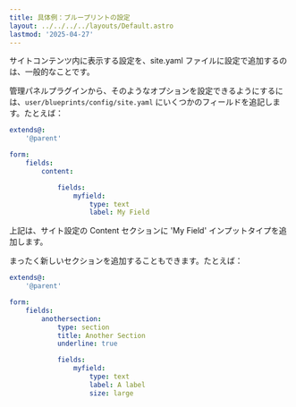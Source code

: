 ```yaml
---
title: 具体例：ブループリントの設定
layout: ../../../../layouts/Default.astro
lastmod: '2025-04-27'
---
```

サイトコンテンツ内に表示する設定を、site.yaml ファイルに設定で追加するのは、一般的なことです。

管理パネルプラグインから、そのようなオプションを設定できるようにするには、`user/blueprints/config/site.yaml` にいくつかのフィールドを追記します。たとえば：


```yaml
extends@:
    '@parent'

form:
    fields:
        content:

            fields:
                myfield:
                    type: text
                    label: My Field
```

上記は、サイト設定の Content セクションに 'My Field' インプットタイプを追加します。

まったく新しいセクションを追加することもできます。たとえば：

```yaml
extends@:
    '@parent'

form:
    fields:
        anothersection:
            type: section
            title: Another Section
            underline: true

            fields:
                myfield:
                    type: text
                    label: A label
                    size: large
```

